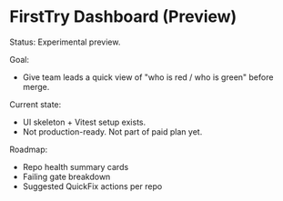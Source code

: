 # FirstTry Dashboard (Preview)

Status: Experimental preview.

Goal:
- Give team leads a quick view of "who is red / who is green" before merge.

Current state:
- UI skeleton + Vitest setup exists.
- Not production-ready. Not part of paid plan yet.

Roadmap:
- Repo health summary cards
- Failing gate breakdown
- Suggested QuickFix actions per repo
